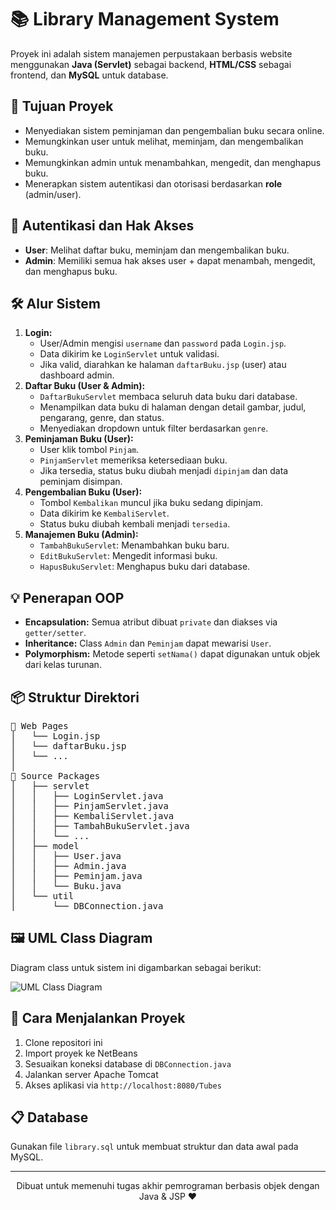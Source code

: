 <h1>📚 Library Management System</h1>

<p>
  Proyek ini adalah sistem manajemen perpustakaan berbasis website menggunakan <strong>Java (Servlet)</strong> sebagai backend, <strong>HTML/CSS</strong> sebagai frontend, dan <strong>MySQL</strong> untuk database.
</p>

<h2>🎯 Tujuan Proyek</h2>
<ul>
  <li>Menyediakan sistem peminjaman dan pengembalian buku secara online.</li>
  <li>Memungkinkan user untuk melihat, meminjam, dan mengembalikan buku.</li>
  <li>Memungkinkan admin untuk menambahkan, mengedit, dan menghapus buku.</li>
  <li>Menerapkan sistem autentikasi dan otorisasi berdasarkan <strong>role</strong> (admin/user).</li>
</ul>

<h2>🔐 Autentikasi dan Hak Akses</h2>
<ul>
  <li><strong>User</strong>: Melihat daftar buku, meminjam dan mengembalikan buku.</li>
  <li><strong>Admin</strong>: Memiliki semua hak akses user + dapat menambah, mengedit, dan menghapus buku.</li>
</ul>

<h2>🛠️ Alur Sistem</h2>

<ol>
  <li>
    <strong>Login:</strong>
    <ul>
      <li>User/Admin mengisi <code>username</code> dan <code>password</code> pada <code>Login.jsp</code>.</li>
      <li>Data dikirim ke <code>LoginServlet</code> untuk validasi.</li>
      <li>Jika valid, diarahkan ke halaman <code>daftarBuku.jsp</code> (user) atau dashboard admin.</li>
    </ul>
  </li>

  <li>
    <strong>Daftar Buku (User & Admin):</strong>
    <ul>
      <li><code>DaftarBukuServlet</code> membaca seluruh data buku dari database.</li>
      <li>Menampilkan data buku di halaman dengan detail gambar, judul, pengarang, genre, dan status.</li>
      <li>Menyediakan dropdown untuk filter berdasarkan <code>genre</code>.</li>
    </ul>
  </li>

  <li>
    <strong>Peminjaman Buku (User):</strong>
    <ul>
      <li>User klik tombol <code>Pinjam</code>.</li>
      <li><code>PinjamServlet</code> memeriksa ketersediaan buku.</li>
      <li>Jika tersedia, status buku diubah menjadi <code>dipinjam</code> dan data peminjam disimpan.</li>
    </ul>
  </li>

  <li>
    <strong>Pengembalian Buku (User):</strong>
    <ul>
      <li>Tombol <code>Kembalikan</code> muncul jika buku sedang dipinjam.</li>
      <li>Data dikirim ke <code>KembaliServlet</code>.</li>
      <li>Status buku diubah kembali menjadi <code>tersedia</code>.</li>
    </ul>
  </li>

  <li>
    <strong>Manajemen Buku (Admin):</strong>
    <ul>
      <li><code>TambahBukuServlet</code>: Menambahkan buku baru.</li>
      <li><code>EditBukuServlet</code>: Mengedit informasi buku.</li>
      <li><code>HapusBukuServlet</code>: Menghapus buku dari database.</li>
    </ul>
  </li>
</ol>

<h2>💡 Penerapan OOP</h2>
<ul>
  <li><strong>Encapsulation:</strong> Semua atribut dibuat <code>private</code> dan diakses via <code>getter/setter</code>.</li>
  <li><strong>Inheritance:</strong> Class <code>Admin</code> dan <code>Peminjam</code> dapat mewarisi <code>User</code>.</li>
  <li><strong>Polymorphism:</strong> Metode seperti <code>setNama()</code> dapat digunakan untuk objek dari kelas turunan.</li>
</ul>

<h2>📦 Struktur Direktori</h2>

<pre>
📁 Web Pages
│   └── Login.jsp
│   └── daftarBuku.jsp
│   └── ...
│
📁 Source Packages
│   ├── servlet
│   │   ├── LoginServlet.java
│   │   ├── PinjamServlet.java
│   │   ├── KembaliServlet.java
│   │   ├── TambahBukuServlet.java
│   │   └── ...
│   ├── model
│   │   ├── User.java
│   │   ├── Admin.java
│   │   ├── Peminjam.java
│   │   └── Buku.java
│   └── util
│       └── DBConnection.java
</pre>

<h2>🖼️ UML Class Diagram</h2>

<p>
  Diagram class untuk sistem ini digambarkan sebagai berikut:
</p>
<img src="./class_diagram.png" alt="UML Class Diagram" />

<h2>🚀 Cara Menjalankan Proyek</h2>
<ol>
  <li>Clone repositori ini</li>
  <li>Import proyek ke NetBeans</li>
  <li>Sesuaikan koneksi database di <code>DBConnection.java</code></li>
  <li>Jalankan server Apache Tomcat</li>
  <li>Akses aplikasi via <code>http://localhost:8080/Tubes</code></li>
</ol>

<h2>📋 Database</h2>
<p>
  Gunakan file <code>library.sql</code> untuk membuat struktur dan data awal pada MySQL.
</p>

---

<p align="center">Dibuat untuk memenuhi tugas akhir pemrograman berbasis objek dengan Java & JSP ❤️</p>
